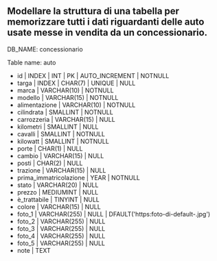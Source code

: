 ## Modellare la struttura di una tabella per memorizzare tutti i dati riguardanti delle auto usate messe in vendita da un concessionario.

DB_NAME: concessionario

Table name: auto


- id | INDEX | INT | PK | AUTO_INCREMENT | NOTNULL   
- targa | INDEX | CHAR(7) | UNIQUE | NULL   <!-- AA000AA -->
- marca | VARCHAR(10) | NOTNULL
- modello | VARCHAR(15) | NOTNULL
- alimentazione | VARCHAR(10) | NOTNULL    <!-- benzina, metano, gpl, disel, elettrico... -->
- cilindrata | SMALLINT | NOTNULL
- carrozzeria | VARCHAR(15) | NULL      <!-- SUV, fuoristrada, berlina, crossover... -->
- kilometri | SMALLINT | NULL
- cavalli | SMALLINT | NOTNULL
- kilowatt | SMALLINT | NOTNULL
- porte | CHAR(1) | NULL
- cambio | VARCHAR(15) | NULL       <!-- manuale, automatico, sequenziale... -->
- posti | CHAR(2) | NULL
- trazione | VARCHAR(15) | NULL        <!-- anteriore, posteriore, integrale... -->
- prima_immatricolazione | YEAR | NOTNULL
- stato | VARCHAR(20) | NULL        <!-- come nuovo, KM0, leggermente usurato, molto usurato... -->
- prezzo | MEDIUMINT | NULL         
- è_trattabile | TINYINT | NULL        <!-- valore binario 1 = si, 0 = no -->
- colore | VARCHAR(15) | NULL      
- foto_1 | VARCHAR(255) | NULL | DFAULT('https:foto-di-default-.jpg')     
- foto_2 | VARCHAR(255) | NULL
- foto_3 | VARCHAR(255) | NULL
- foto_4 | VARCHAR(255) | NULL
- foto_5 | VARCHAR(255) | NULL
- note | TEXT
